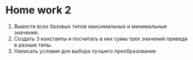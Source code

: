 Home work 2
====================

1. Вывести всех базовых типов максимальные и минимальные значения.
2. Создать 3 константы и посчитать в них сумы трех значений приведя в разные типы.
3. Написать условия для выбора лучшего преобразования
